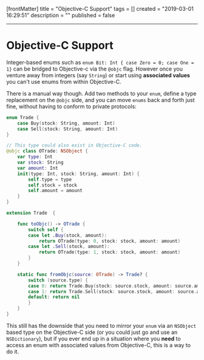 [frontMatter]
title = "Objective-C Support"
tags = []
created = "2019-03-01 16:29:51"
description = ""
published = false

---

# Objective-C Support

Integer-based enums such as
`enum Bit: Int { case Zero = 0; case One = 1}` can be bridged to
Objective-c via the `@objc` flag. However once you venture away from
integers (say `String`) or start using **associated values** you can\'t
use enums from within Objective-C.

There is a manual way though. Add two methods to your
`enum`, define a type replacement on the `@objc` side, and you can move
`enums` back and forth just fine, without having to conform to private
protocols:

``` Swift
enum Trade {
    case Buy(stock: String, amount: Int)
    case Sell(stock: String, amount: Int)
}

// This type could also exist in Objective-C code.
@objc class OTrade: NSObject {
    var type: Int
    var stock: String
    var amount: Int
    init(type: Int, stock: String, amount: Int) {
        self.type = type
        self.stock = stock
        self.amount = amount
    }
}

extension Trade  {

    func toObjc() -> OTrade {
        switch self {
        case let .Buy(stock, amount):
            return OTrade(type: 0, stock: stock, amount: amount)
        case let .Sell(stock, amount):
            return OTrade(type: 1, stock: stock, amount: amount)
        }
    }

    static func fromObjc(source: OTrade) -> Trade? {
        switch (source.type) {
        case 0: return Trade.Buy(stock: source.stock, amount: source.amount)
        case 1: return Trade.Sell(stock: source.stock, amount: source.amount)
        default: return nil
        }
    }
}
```

This still has the downside that you need to mirror your `enum` via an
`NSObject` based type on the Objective-C side (or you could just go and
use an `NSDictionary`), but if you ever end up in a situation where you
**need** to access an enum with associated values from Objective-C, this
is a way to do it.
